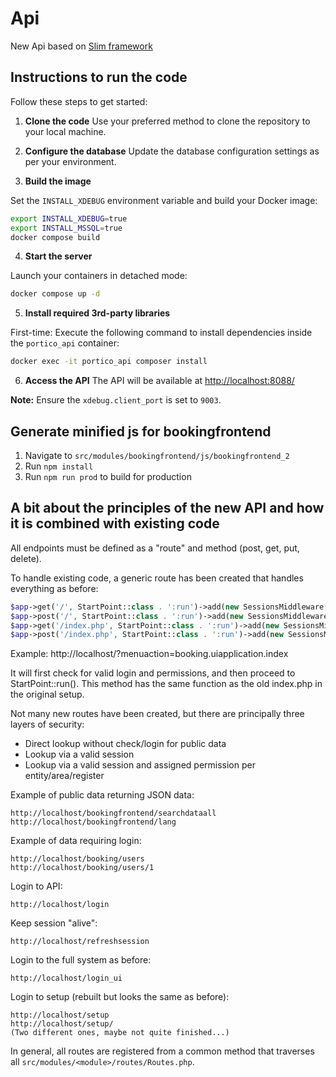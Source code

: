 # Api

New Api based on [Slim framework](https://www.slimframework.com/)

## Instructions to run the code

Follow these steps to get started:

1. **Clone the code**
Use your preferred method to clone the repository to your local machine.

2. **Configure the database**
Update the database configuration settings as per your environment.

3. **Build the image**

Set the `INSTALL_XDEBUG` environment variable and build your Docker image:

```bash
export INSTALL_XDEBUG=true
export INSTALL_MSSQL=true
docker compose build
```

4. **Start the server**

Launch your containers in detached mode:

```bash
docker compose up -d
```

5. **Install required 3rd-party libraries**

First-time: Execute the following command to install dependencies inside the `portico_api` container:

```bash
docker exec -it portico_api composer install
```

6. **Access the API**
The API will be available at [http://localhost:8088/](http://localhost:8088/)

**Note:** Ensure the `xdebug.client_port` is set to `9003`.

## Generate minified js for bookingfrontend

1. Navigate to `src/modules/bookingfrontend/js/bookingfrontend_2`
2. Run `npm install`
3. Run `npm run prod` to build for production

## A bit about the principles of the new API and how it is combined with existing code

All endpoints must be defined as a "route" and method (post, get, put, delete).

To handle existing code, a generic route has been created that handles everything as before:

```php
$app->get('/', StartPoint::class . ':run')->add(new SessionsMiddleware($app->getContainer()));
$app->post('/', StartPoint::class . ':run')->add(new SessionsMiddleware($app->getContainer()));
$app->get('/index.php', StartPoint::class . ':run')->add(new SessionsMiddleware($app->getContainer()));
$app->post('/index.php', StartPoint::class . ':run')->add(new SessionsMiddleware($app->getContainer()));
```

Example:
http://localhost/?menuaction=booking.uiapplication.index

It will first check for valid login and permissions, and then proceed to StartPoint::run().
This method has the same function as the old index.php in the original setup.

Not many new routes have been created, but there are principally three layers of security:

- Direct lookup without check/login for public data
- Lookup via a valid session
- Lookup via a valid session and assigned permission per entity/area/register

Example of public data returning JSON data:

    http://localhost/bookingfrontend/searchdataall
    http://localhost/bookingfrontend/lang

Example of data requiring login:

    http://localhost/booking/users
    http://localhost/booking/users/1

Login to API:

    http://localhost/login

Keep session "alive":

    http://localhost/refreshsession

Login to the full system as before:

    http://localhost/login_ui

Login to setup (rebuilt but looks the same as before):

    http://localhost/setup
    http://localhost/setup/
    (Two different ones, maybe not quite finished...)

In general, all routes are registered from a common method that traverses all ```src/modules/<module>/routes/Routes.php```.
